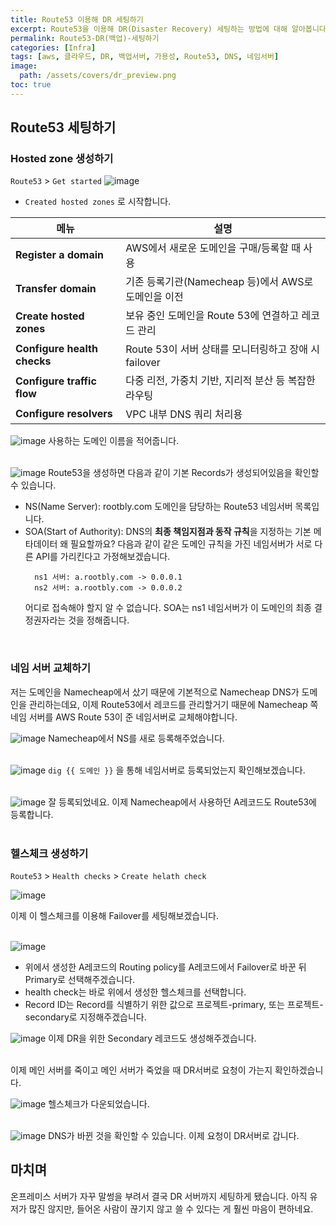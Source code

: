 ```yaml
---
title: Route53 이용해 DR 세팅하기
excerpt: Route53을 이용해 DR(Disaster Recovery) 세팅하는 방법에 대해 알아봅니다.
permalink: Route53-DR(백업)-세팅하기
categories: [Infra]
tags: [aws, 클라우드, DR, 백업서버, 가용성, Route53, DNS, 네임서버]
image:
  path: /assets/covers/dr_preview.png
toc: true
---
```


## Route53 세팅하기
### Hosted zone 생성하기
`Route53` > `Get started`
![image](https://rootbly-images.s3.ap-northeast-2.amazonaws.com/notes/536dace841e640967690286384b8733d.png)
- `Created hosted zones` 로 시작합니다.

| 메뉴                          | 설명                                    |
| --------------------------- | ------------------------------------- |
| **Register a domain**       | AWS에서 새로운 도메인을 구매/등록할 때 사용            |
| **Transfer domain**         | 기존 등록기관(Namecheap 등)에서 AWS로 도메인을 이전   |
| **Create hosted zones**     | 보유 중인 도메인을 Route 53에 연결하고 레코드 관리      |
| **Configure health checks** | Route 53이 서버 상태를 모니터링하고 장애 시 failover |
| **Configure traffic flow**  | 다중 리전, 가중치 기반, 지리적 분산 등 복잡한 라우팅       |
| **Configure resolvers**     | VPC 내부 DNS 쿼리 처리용                     |


![image](https://rootbly-images.s3.ap-northeast-2.amazonaws.com/notes/ff6eff64495d41906b6201bb63e1fb81.png)
사용하는 도메인 이름을 적어줍니다.<br/><br/>


![image](https://rootbly-images.s3.ap-northeast-2.amazonaws.com/notes/fb99689908b8b0e142447c221972a130.png)
Route53을 생성하면 다음과 같이 기본 Records가 생성되어있음을 확인할 수 있습니다.
- NS(Name Server): rootbly.com 도메인을 담당하는 Route53 네임서버 목록입니다.
- SOA(Start of Authority): DNS의 **최종 책임지점과 동작 규칙**을 지정하는 기본 메타데이터
  왜 필요할까요? 다음과 같이 같은 도메인 규칙을 가진 네임서버가 서로 다른 API를 가리킨다고 가정해보겠습니다.
  ```
    ns1 서버: a.rootbly.com -> 0.0.0.1 
    ns2 서버: a.rootbly.com -> 0.0.0.2
  ```
  어디로 접속해야 할지 알 수 없습니다. SOA는 ns1 네임서버가 이 도메인의 최종 결정권자라는 것을 정해줍니다.

<br/>

### 네임 서버 교체하기
저는 도메인을 Namecheap에서 샀기 때문에 기본적으로 Namecheap DNS가 도메인을 관리하는데요, 이제 Route53에서 레코드를 관리할거기 때문에 Namecheap 쪽 네임 서버를 AWS Route 53이 준 네임서버로 교체해야합니다.


![image](https://rootbly-images.s3.ap-northeast-2.amazonaws.com/notes/e9fb668df4c1476a1934b5c12ee5c761.png)
Namecheap에서 NS를 새로 등록해주었습니다.<br/><br/>


![image](https://rootbly-images.s3.ap-northeast-2.amazonaws.com/notes/0ee5018bc0abe575b3fcb376050c077f.png)
`dig {{ 도메인 }}` 을 통해 네임서버로 등록되었는지 확인해보겠습니다. <br/><br/>

![image](https://rootbly-images.s3.ap-northeast-2.amazonaws.com/notes/cd6cd2473048ce0c5bceb246fe58408c.png)
잘 등록되었네요. 이제 Namecheap에서 사용하던 A레코드도 Route53에 등록합니다. <br/><br/>



### 헬스체크 생성하기
`Route53` > `Health checks` > `Create helath check`

![image](https://rootbly-images.s3.ap-northeast-2.amazonaws.com/notes/5f0bebff7824da2c3b05a5a791c5c4f8.png)

이제 이 헬스체크를 이용해 Failover를 세팅해보겠습니다.<br/><br/>


![image](https://rootbly-images.s3.ap-northeast-2.amazonaws.com/notes/848a56f1755258586f9b4131442c7f32.png)
- 위에서 생성한 A레코드의 Routing policy를 A레코드에서 Failover로 바꾼 뒤 Primary로 선택해주겠습니다.
- health check는 바로 위에서 생성한 헬스체크를 선택합니다.
- Record ID는 Record를 식별하기 위한 값으로 프로젝트-primary, 또는 프로젝트-secondary로 지정해주겠습니다.


![image](https://rootbly-images.s3.ap-northeast-2.amazonaws.com/notes/acb6b0d01cf3d0c4b421d2d9bdc686ec.png)
이제 DR을 위한 Secondary 레코드도 생성해주겠습니다.<br/><br/>


이제 메인 서버를 죽이고 메인 서버가 죽었을 때 DR서버로 요청이 가는지 확인하겠습니다.

![image](https://rootbly-images.s3.ap-northeast-2.amazonaws.com/notes/56580f251d0725631d2e7e06e523a873.png)
헬스체크가 다운되었습니다.<br/><br/>

![image](https://rootbly-images.s3.ap-northeast-2.amazonaws.com/notes/2cfd2e405ae10524d1f10260a03c6513.png)
DNS가 바뀐 것을 확인할 수 있습니다. 이제 요청이 DR서버로 갑니다. <br/>

## 마치며
온프레미스 서버가 자꾸 말썽을 부려서 결국 DR 서버까지 세팅하게 됐습니다. 아직 유저가 많진 않지만, 들어온 사람이 끊기지 않고 쓸 수 있다는 게 훨씬 마음이 편하네요. 


